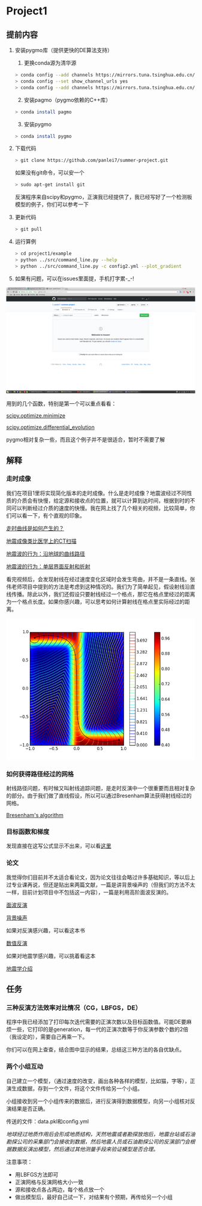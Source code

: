 # Project1

## 提前内容

1. 安装pygmo库（提供更快的DE算法支持）
   1. 更换conda源为清华源
   ```bash
   > conda config --add channels https://mirrors.tuna.tsinghua.edu.cn/anaconda/pkgs/free/
   > conda config --set show_channel_urls yes
   > conda config --add channels https://mirrors.tuna.tsinghua.edu.cn/anaconda/cloud/conda-forge/
   ```
   2. 安装pagmo（pygmo依赖的C++库）
   ```bash
   > conda install pagmo
   ```
   3. 安装pygmo
   ```bash
   > conda install pygmo
   ```

2. 下载代码

   ```bash
   > git clone https://github.com/panlei7/summer-project.git
   ```
   如果没有git命令，可以安一个
   ```bash
   > sudo apt-get install git
   ```

   反演程序来自scipy和pygmo，正演我已经提供了，我已经写好了一个检测板模型的例子，你们可以参考一下

4. 更新代码

   ```bash
   > git pull
   ```
   
5. 运行算例

   ```bash
   > cd project1/example
   > python ../src/command_line.py --help
   > python ../src/command_line.py -c config2.yml --plot_gradient
   ```

6. 如果有问题，可以在issues里面提，手机打字累-_-!

![](figures/issues.png)

用到的几个函数，特别是第一个可以重点看看：

[scipy.optimize.minimize](https://docs.scipy.org/doc/scipy-0.15.1/reference/generated/scipy.optimize.minimize.html#scipy.optimize.minimize)

[scipy.optimize.differential_evolution](https://docs.scipy.org/doc/scipy-0.15.1/reference/generated/scipy.optimize.differential_evolution.html#scipy.optimize.differential_evolution)

pygmo相对复杂一些，而且这个例子并不是很适合，暂时不需要了解

## 解释

### 走时成像

我们在项目1里将实现简化版本的走时成像。什么是走时成像？地震波经过不同性质的介质会有快慢，给定源和接收点的位置，就可以计算到达时间，根据到时的不同可以判断经过介质的速度的快慢。我在网上找了几个相关的视频，比较简单，你们可以看一下，有个直观的印象。

[走时曲线是如何产生的？](https://www.iris.edu/hq/inclass/animation/traveltime_curves_how_they_are_created)

[地震成像类比医学上的CT扫描](https://www.iris.edu/hq/inclass/animation/seismic_tomography_ct_scan_as_analogy)

[地震波的行为：沿地球的曲线路径](https://www.iris.edu/hq/inclass/animation/seismic_wave_behavior_curving_paths_through_the_earth)

[地震波的行为：单层界面反射和折射](https://www.iris.edu/hq/inclass/animation/seismic_wave_behavior_a_single_boundary_refracts__reflects)

看完视频后，会发现射线在经过速度变化区域时会发生弯曲，并不是一条直线。张伟老师项目中提到的方法是考虑到这种情况的。我们为了简单起见，假设射线沿直线传播。除此以外，我们还假设只要射线经过一个格点，那它在格点里经过的距离为一个格点长度。如果你感兴趣，可以思考如何计算射线在格点里实际经过的距离。

![一个曲线弯曲的例子](figures/ex_fmm.png)


### 如何获得路径经过的网格

射线路径问题，有时候又叫射线追踪问题，是走时反演中一个很重要而且相对复杂的部分。由于我们做了直线假设，所以可以通过Bresenham算法获得射线经过的网格。

[Bresenham's algorithm](https://en.wikipedia.org/wiki/Bresenham%27s_line_algorithm)


### 目标函数和梯度

发现直接在这写公式显示不出来，可以看[这里](http://panlei.me/2017/07/22/misfit-function-and-gradient/)


### 论文

我觉得你们目前并不太适合看论文，因为论文往往会略过许多基础知识，等以后上过专业课再说，但还是贴出来两篇文献，一篇是讲背景噪声的（但我们的方法不太一样，目前计划项目中不包括这一内容），一篇是利用高阶面波反演的。

[面波反演](surface_wave_inversion.pdf)

[背景噪声](ambient_noise.pdf)

如果对反演感兴趣，可以看这本书

[数值反演](Numerical_Optimization.pdf)

如果对地震学感兴趣，可以挑着看这本

[地震学介绍](Introduction_to_Seismology.pdf)


## 任务

### 三种反演方法效率对比情况（CG，LBFGS，DE）

程序中我已经添加了打印每次迭代需要的正演次数以及目标函数值。可能DE要麻烦一些，它打印的是generation，每一代的正演次数等于你反演参数个数的2倍（我设定的），需要自己再乘一下。

你们可以在网上查查，结合图中显示的结果，总结这三种方法的各自优缺点。

### 两个小组互动

自己建立一个模型，（通过速度的改变，画出各种各样的模型，比如猫，字等），正演生成数据，存到一个文件，将这个文件传给另一个小组。

小组接收到另一个小组传来的数据后，进行反演得到数据模型，向另一小组核对反演结果是否正确。

传送的文件：data.pkl和config.yml

*地球经过地质作用后会形成地质结构，天然地震或者勘探放炮后，地震台站或石油勘探公司的采集部门会接收到数据，然后地震人员或石油勘探公司的反演部门会根据数据反演出模型，然后通过其他测量手段来验证模型是否合理。*

注意事项：

- 用LBFGS方法即可
- 正演网格与反演网格大小一致
- 源和接收点各占两边，每个格点放一个
- 做出模型后，最好自己试一下，对结果有个预期，再传给另一个小组

